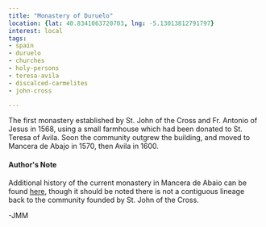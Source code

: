 ```yaml
---
title: "Monastery of Duruelo"
location: {lat: 40.8341063720703, lng: -5.13013812791797}
interest: local
tags:
- spain
- duruelo
- churches
- holy-persons
- teresa-avila
- discalced-carmelites
- john-cross

---
```



The first monastery established by St. John of the Cross and Fr. Antonio of Jesus in 1568, using a small farmhouse which had been donated to St. Teresa of Avila.  Soon the community outgrew the building, and moved to Mancera de Abajo in 1570, then Avila in 1600.

#### Author's Note

Additional history of the current monastery in Mancera de Abaio can be found [here](https://salamancartvaldia.es/noticia/2023-03-02-la-vida-en-el-monasterio-de-mancera-de-abajo-es-ilusionante-porque-cada-hora-es-la-de-amar-a-dios-316830), though it should be noted there is not a contiguous lineage back to the community founded by St. John of the Cross.

-JMM




